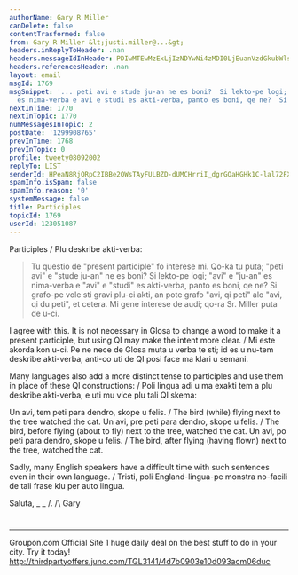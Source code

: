 ```yaml
---
authorName: Gary R Miller
canDelete: false
contentTrasformed: false
from: Gary R Miller &lt;justi.miller@...&gt;
headers.inReplyToHeader: .nan
headers.messageIdInHeader: PDIwMTEwMzExLjIzNDYwNi4zMDI0LjEuanVzdGkubWlsbGVyQGp1bm8uY29tPg==
headers.referencesHeader: .nan
layout: email
msgId: 1769
msgSnippet: '... peti avi e stude ju-an ne es boni?  Si lekto-pe logi; avi e ju-an
  es nima-verba e avi e studi es akti-verba, panto es boni, qe ne?  Si grafo-pe'
nextInTime: 1770
nextInTopic: 1770
numMessagesInTopic: 2
postDate: '1299908765'
prevInTime: 1768
prevInTopic: 0
profile: tweety08092002
replyTo: LIST
senderId: HPeaN8RjQRpC2IBBe2QWsTAyFULBZD-dUMCHrriI_dgrGOaHGHk1C-lal72FXUweUDI_Pe-NJkSNhXZQ43JlaeF01o3SJrnv653lKw
spamInfo.isSpam: false
spamInfo.reason: '0'
systemMessage: false
title: Participles
topicId: 1769
userId: 123051087
---
```


Participles / Plu deskribe akti-verba:
 
> Tu questio de "present participle" fo interese mi.  Qo-ka tu puta;
"peti avi" e "stude ju-an" ne es boni?  Si lekto-pe logi; "avi" e "ju-an"
es nima-verba e "avi" e "studi" es akti-verba, panto es boni, qe ne?  Si
grafo-pe vole sti gravi plu-ci akti, an pote grafo "avi, qi peti" alo
"avi, qi du peti", et cetera.  Mi gene interese de audi; qo-ra Sr. Miller
puta de u-ci.
 
I agree with this.  It is not necessary in Glosa to change a word to make
it a present participle, but using QI may make the intent more clear. /
Mi este akorda kon u-ci.  Pe ne nece de Glosa muta u verba te sti; id es
u nu-tem deskribe akti-verba, anti-co uti de QI posi face ma klari u
semani.
 
Many languages also add a more distinct tense to participles and use them
in place of these QI constructions: / Poli lingua adi u ma exakti tem a
plu deskribe akti-verba, e uti mu vice plu tali QI skema:
 
Un avi, tem peti para dendro, skope u felis. / The bird (while) flying
next to the tree watched the cat.
Un avi, pre peti para dendro, skope u felis. / The bird, before flying
(about to fly) next to the tree, watched the cat.
Un avi, po peti para dendro, skope u felis. / The bird, after flying
(having flown) next to the tree, watched the cat.
 
Sadly, many English speakers have a difficult time with such sentences
even in their own language. / Tristi, poli England-lingua-pe monstra
no-facili de tali frase klu per auto lingua.
 
Saluta,
_ _
/.
/\   Gary
#
____________________________________________________________
Groupon.com Official Site
1 huge daily deal on the best stuff to do in your city. Try it today!
http://thirdpartyoffers.juno.com/TGL3141/4d7b0903e10d093acm06duc

